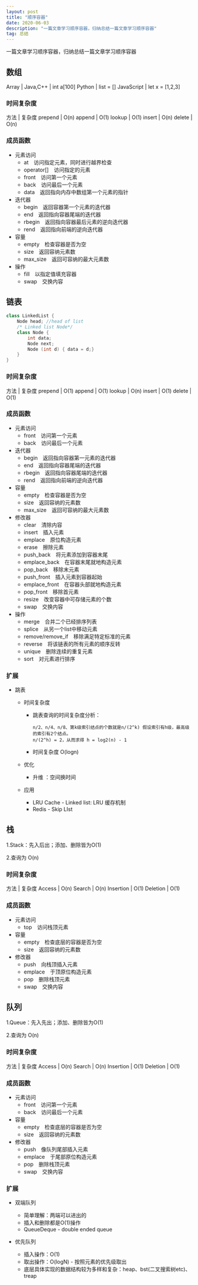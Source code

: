 ```yaml
---
layout: post
title: "顺序容器"
date: 2020-06-03
description: "一篇文章学习顺序容器，归纳总结一篇文章学习顺序容器"
tag: 总结
---
```


一篇文章学习顺序容器，归纳总结一篇文章学习顺序容器

## 数组
Array | 
Java,C++ | int a[100]
Python | list = []
JavaScript | let x = [1,2,3]


### 时间复杂度
方法 | 复杂度
prepend	| O(n)
append | O(1)
lookup | O(1)
insert | O(n)
delete | O(n)

### 成员函数

- 元素访问
	- at&emsp;访问指定元素，同时进行越界检查
	- operator[]&emsp;访问指定的元素
	- front&emsp;访问第一个元素
	- back&emsp;访问最后一个元素
	- data&emsp;返回指向内存中数组第一个元素的指针
- 迭代器
	- begin&emsp;返回容器第一个元素的迭代器
	- end&emsp;返回指向容器尾端的迭代器
	- rbegin&emsp;返回指向容器最后元素的逆向迭代器
	- rend&emsp;返回指向前端的逆向迭代器
- 容量
	- empty&emsp;检查容器是否为空
	- size&emsp;返回容纳元素数
	- max_size&emsp;返回可容纳的最大元素数
- 操作
	- fill&emsp;以指定值填充容器
	- swap&emsp;交换内容
 
## 链表
``` cpp
class LinkedList {
	Node head; //head of list
	/* Linked list Node*/
	class Node {
		int data;
		Node next;
		Node (int d) { data = d;}
	}
}
```
### 时间复杂度
方法 | 复杂度
prepend | O(1)
append | O(1)
lookup | O(n)
insert | O(1)
delete | O(1)

### 成员函数

- 元素访问
	- front&emsp;访问第一个元素
	- back&emsp;访问最后一个元素
- 迭代器
	- begin&emsp;返回指向容器第一元素的迭代器
	- end&emsp;返回指向容器尾端的迭代器
	- rbegin&emsp;返回指向容器尾端的迭代器
	- rend&emsp;返回指向前端的逆向迭代器
- 容量
	- empty&emsp;检查容器是否为空
	- size&emsp;返回容纳的元素数
	- max_size&emsp;返回可容纳的最大元素数
- 修改器
	- clear&emsp;清除内容
	- insert&emsp;插入元素
	- emplace&emsp;原位构造元素
	- erase&emsp;擦除元素
	- push_back&emsp;将元素添加到容器末尾
	- emplace_back&emsp;在容器末尾就地构造元素
	- pop_back&emsp;移除末元素
	- push_front&emsp;插入元素到容器起始
	- emplace_front&emsp;在容器头部就地构造元素
	- pop_front&emsp;移除首元素
	- resize&emsp;改变容器中可存储元素的个数
	- swap&emsp;交换内容
- 操作
	- merge&emsp;合并二个已经排序列表
	- splice&emsp;从另一个list中移动元素
	- remove/remove_if&emsp;移除满足特定标准的元素
	- reverse&emsp;将该链表的所有元素的顺序反转
	- unique&emsp;删除连续的重复元素
	- sort&emsp;对元素进行排序

### 扩展

- 跳表

	- 时间复杂度
      - 跳表查询的时间复杂度分析：

	        n/2、n/4、n/8、第k级索引结点的个数就是n/(2^k) 假设索引有h级，最高级的索引有2个结点。
            n/(2^h) = 2，从而求得 h = log2(n) - 1
	  
	  - 时间复杂度 O(logn)

	- 优化
	  - 升维 ：空间换时间
	- 应用
	  - LRU Cache - Linked list: LRU 缓存机制
	  - Redis - Skip LIst

## 栈
1.Stack：先入后出；添加、删除皆为O(1)

2.查询为 O(n)

### 时间复杂度
方法 | 复杂度
Access | O(n)
Search | O(n)
Insertion | O(1)
Deletion | O(1)
### 成员函数

- 元素访问
	- top&emsp;访问栈顶元素
- 容量
	- empty&emsp;检查底层的容器是否为空
	- size&emsp;返回容纳的元素数
- 修改器
	- push&emsp;向栈顶插入元素
	- emplace&emsp;于顶原位构造元素
	- pop&emsp;删除栈顶元素
	- swap&emsp;交换内容

## 队列
1.Queue：先入先出；添加、删除皆为O(1)

2.查询为 O(n)

### 时间复杂度
方法 | 复杂度
Access | O(n)
Search | O(n)
Insertion | O(1)
Deletion | O(1)

### 成员函数

- 元素访问
	- front&emsp;访问第一个元素
	- back&emsp;访问最后一个元素
- 容量
	- empty&emsp;检查底层的容器是否为空
	- size&emsp;返回容纳的元素数
- 修改器
	- push&emsp;像队列尾部插入元素
	- emplace&emsp;于尾部原位构造元素
	- pop&emsp;删除栈顶元素
	- swap&emsp;交换内容

### 扩展

- 双端队列

  - 简单理解：两端可以进出的
  - 插入和删除都是O(1)操作
  - QueueDeque - double ended queue

- 优先队列

  - 插入操作：O(1)
  - 取出操作：O(logN) - 按照元素的优先级取出
  - 底层具体实现的数据结构较为多样和复杂：heap、bst(二叉搜索树etc)、treap
